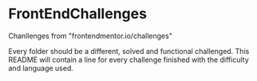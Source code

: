 # FrontEndChallenges
Chanllenges from "frontendmentor.io/challenges"

Every folder should be a different, solved and functional challenged.
This README will contain a line for every challenge finished with the difficulty and language used.
